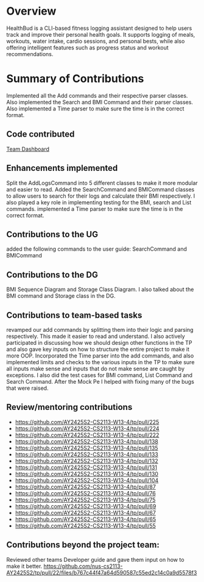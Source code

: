 # Overview

HealthBud is a CLI-based fitness logging assistant designed to help users track and improve their personal health goals.
It supports logging of meals, workouts, water intake, cardio sessions, and personal bests, while also offering
intelligent features such as progress status and workout recommendations.

# Summary of Contributions
Implemented all the Add commands and their respective parser classes. Also implemented the Search and BMI Command and their parser classes. Also implemented a Time parser to make sure the time is in the correct format.
## Code contributed
[Team Dashboard](https://nus-cs2113-ay2425s2.github.io/tp-dashboard/#/widget/?search=&sort=groupTitle&sortWithin=title&timeframe=commit&mergegroup=&groupSelect=groupByRepos&breakdown=true&checkedFileTypes=docs~functional-code~test-code~other&since=2025-02-21&chartGroupIndex=40&chartIndex=0)

## Enhancements implemented
Split the AddLogsCommand into 5 different classes to make it more modular and easier to read. Added the SearchCommand and BMICommand classes to allow users to search for their logs and calculate their BMI respectively. I also played a key role in implementing testing for the BMI, search and List commands. implemented a Time parser to make sure the time is in the correct format.

## Contributions to the UG

added the following commands to the user guide: SearchCommand and BMICommand

## Contributions to the DG

BMI Sequence Diagram and Storage Class Diagram. I also talked about the BMI command and Storage class in the DG.

## Contributions to team-based tasks
revamped our add commands by splitting them into their logic and parsing respectively. This made it easier to read and understand. I also actively participated in discussing how we should design other functions in the TP and also gave key inputs on how to structure the entire project to make it more OOP. Incorporated the Time parser into the add commands, and also implemented limits and checks to the various inputs in the TP to make sure all inputs make sense and inputs that do not make sense are caught by exceptions. I also did the test cases for BMI command, List Command and Search Command. After the Mock Pe I helped with fixing many of the bugs that were raised.

## Review/mentoring contributions
- https://github.com/AY2425S2-CS2113-W13-4/tp/pull/225
- https://github.com/AY2425S2-CS2113-W13-4/tp/pull/224
- https://github.com/AY2425S2-CS2113-W13-4/tp/pull/222
- https://github.com/AY2425S2-CS2113-W13-4/tp/pull/138
- https://github.com/AY2425S2-CS2113-W13-4/tp/pull/135
- https://github.com/AY2425S2-CS2113-W13-4/tp/pull/133
- https://github.com/AY2425S2-CS2113-W13-4/tp/pull/132
- https://github.com/AY2425S2-CS2113-W13-4/tp/pull/131
- https://github.com/AY2425S2-CS2113-W13-4/tp/pull/130
- https://github.com/AY2425S2-CS2113-W13-4/tp/pull/104
- https://github.com/AY2425S2-CS2113-W13-4/tp/pull/87
- https://github.com/AY2425S2-CS2113-W13-4/tp/pull/76
- https://github.com/AY2425S2-CS2113-W13-4/tp/pull/75
- https://github.com/AY2425S2-CS2113-W13-4/tp/pull/69
- https://github.com/AY2425S2-CS2113-W13-4/tp/pull/67
- https://github.com/AY2425S2-CS2113-W13-4/tp/pull/65
- https://github.com/AY2425S2-CS2113-W13-4/tp/pull/55

## Contributions beyond the project team:

Reviewed other teams Developer guide and gave them input on how to make it better.
https://github.com/nus-cs2113-AY2425S2/tp/pull/22/files/b767c44f47a64d590587c55ed2c14c0a9d5578f3